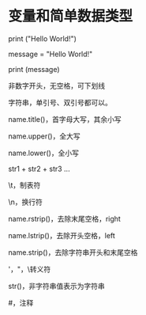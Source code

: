 # 变量和简单数据类型

print \("Hello World!"\)

message = "Hello World!"

print \(message\)

非数字开头，无空格，可下划线

字符串，单引号、双引号都可以。

name.title\(\)，首字母大写，其余小写

name.upper\(\)，全大写

name.lower\(\)，全小写

str1 + str2 + str3 ...

\t，制表符

\n，换行符

name.rstrip\(\)，去除末尾空格，right

name.lstrip\(\)，去除开头空格，left

name.strip\(\)，去除字符串开头和末尾空格

\'，\"，\转义符

str\(\)，非字符串值表示为字符串

\#，注释

